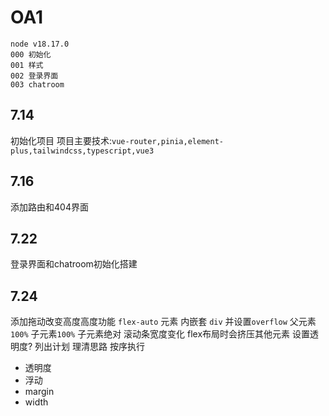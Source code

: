 # OA1

```
node v18.17.0
000 初始化
001 样式
002 登录界面
003 chatroom
```

##  7.14

初始化项目
项目主要技术:```vue-router,pinia,element-plus,tailwindcss,typescript,vue3```

## 7.16

添加路由和404界面

## 7.22

登录界面和chatroom初始化搭建

## 7.24

添加拖动改变高度高度功能
```flex-auto``` 元素 内嵌套 ```div``` 并设置```overflow``` 父元素```100%``` 子元素```100%``` 子元素绝对
滚动条宽度变化 flex布局时会挤压其他元素 设置透明度?
列出计划 理清思路 按序执行
- 透明度
- 浮动
- margin
- width